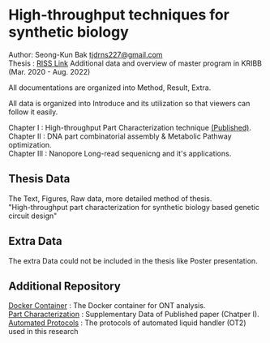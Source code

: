 # High-throughput techniques for synthetic biology

Author: Seong-Kun Bak <tjdrns227@gmail.com>  
Thesis : [RISS Link](http://www.riss.kr/search/detail/DetailView.do?p_mat_type=be54d9b8bc7cdb09&control_no=f989d5eadd94daf9ffe0bdc3ef48d419&keyword=%ED%95%A9%EC%84%B1%EC%83%9D%EB%AC%BC%ED%95%99%20%EA%B8%B0%EB%B0%98)
Additional data and overview of master program in KRIBB (Mar. 2020 - Aug. 2022)  

All documentations are organized into Method, Result, Extra.

All data is organized into Introduce and its utilization so that viewers can follow it easily.

Chapter I : High-throughput Part Characterization technique [(Published)](https://doi.org/10.4014/jmb.2207.07013).  
Chapter II : DNA part combinatorial assembly & Metabolic Pathway optimization.  
Chapter III : Nanopore Long-read sequenicng and it's applications.


## Thesis Data

The Text, Figures, Raw data, more detailed method of thesis.  
"High-throughput part characterization for synthetic biology based genetic circuit design"


## Extra Data

The extra Data could not be included in the thesis like Poster presentation.  


## Additional Repository

[Docker Container](https://hub.docker.com/repository/docker/tjdrns27/ont) : The Docker container for ONT analysis.  
[Part Characterization](https://doi.org/10.4014/jmb.2207.07013) : Supplementary Data of Published paper (Chatper I).  
[Automated Protocols](https://github.com/Lelp27/automated-protocol-ot2) : The protocols of automated liquid handler (OT2) used in this research  

